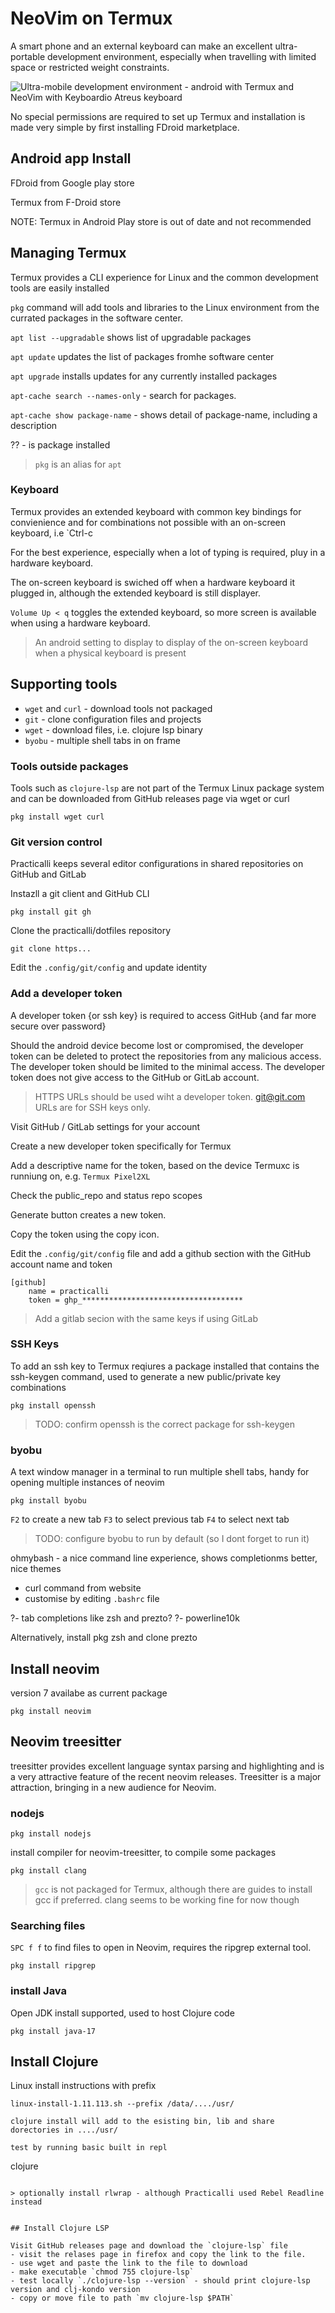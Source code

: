 # NeoVim on Termux

A smart phone and an external keyboard can make an excellent ultra-portable development environment, especially when travelling with limited space or restricted weight constraints.

![Ultra-mobile development environment - android with Termux and NeoVim with Keyboardio Atreus keyboard](https://raw.githubusercontent.com/practicalli/graphic-design/live/neovim/ultra-mobile-development--android-termux-neovim-keyboardio-atreus.jpg)

No special permissions are required to set up Termux and installation is made very simple by first installing FDroid marketplace.

## Android app Install 

FDroid from Google play store

Termux from F-Droid store

NOTE: Termux in Android Play store is out of date and not recommended


## Managing Termux 

Termux provides a CLI experience for Linux and the common development tools are easily installed

`pkg` command will add tools and libraries to the Linux environment from the currated packages in the software center.

`apt list --upgradable` shows list of upgradable packages

`apt update` updates the list of packages fromhe software center

`apt upgrade` installs updates for any currently installed packages

`apt-cache search --names-only` - search for packages.

`apt-cache show package-name` - shows detail of package-name, including a description

?? - is package installed


> `pkg` is an alias for `apt`


### Keyboard 

Termux provides an extended keyboard with common key bindings for convienience and for combinations not possible with an on-screen keyboard, i.e `Ctrl-c  

For the best experience, especially when a lot of typing is required, pluy in a hardware keyboard.  

The on-screen keyboard is swiched off when a hardware keyboard it plugged in, although the extended keyboard is still displayer.

`Volume Up < q` toggles the extended keyboard, so more screen is available when using a hardware keyboard.

> An android setting to display to display of the on-screen keyboard when a physical keyboard is present


## Supporting tools

* `wget` and `curl` - download tools not packaged
* `git` - clone configuration files and projects
* `wget` - download files, i.e. clojure lsp binary
* `byobu` - multiple shell tabs in on frame


### Tools outside packages

Tools such as `clojure-lsp` are not part of the Termux Linux package system and can be downloaded from GitHub releases page via wget or curl

```
pkg install wget curl
```


### Git version control

Practicalli keeps several editor configurations in shared repositories on GitHub and GitLab

Instazll a git client and GitHub CLI

```
pkg install git gh
```

Clone the practicalli/dotfiles repository

```
git clone https...
```

Edit the `.config/git/config` and update identity


### Add a developer token

A developer token {or ssh key} is required to access GitHub {and far more secure over password}

Should the android device become lost or compromised, the developer token can be deleted to protect the repositories from any malicious access.  The developer token should be limited to the minimal access.  The developer token does not give access to the GitHub or GitLab account.

> HTTPS URLs should be used wiht a developer token.  git@git.com URLs are for SSH keys only.

Visit GitHub / GitLab settings for your account

Create a new developer token specifically for Termux

Add a descriptive name for the token, based on the device Termuxc is runniung on, e.g. `Termux Pixel2XL`

Check the public_repo and status repo scopes

Generate button creates a new token.  

Copy the token using the copy icon.

Edit the `.config/git/config` file and add a github section with the GitHub account name and token

```
[github]
	name = practicalli
	token = ghp_************************************
```

> Add a gitlab secion with the same keys if using GitLab 


### SSH Keys 

To add an ssh key to Termux reqiures a package installed that contains the ssh-keygen command, used to generate a new public/private key combinations
```
pkg install openssh
```

>  TODO: confirm openssh is the correct package for ssh-keygen


### byobu

A text window manager in a terminal to run multiple shell tabs, handy for opening multiple instances of neovim

```
pkg install byobu
 ```

`F2` to create a new tab
`F3` to select previous tab
`F4` to select next tab

> TODO: configure byobu to run by default (so I dont forget to run it)


ohmybash - a nice command line experience, shows completionms better, nice themes
- curl command from website
- customise by editing `.bashrc` file

?- tab completions like zsh and prezto?
?- powerline10k

Alternatively, install pkg zsh and clone prezto


## Install neovim
version 7 availabe as current package
```
pkg install neovim
```

## Neovim treesitter
treesitter provides excellent language syntax parsing and highlighting and is a very attractive feature of the recent neovim releases.  Treesitter is a major attraction, bringing in a new audience for Neovim.

### nodejs 

```
pkg install nodejs
```


install compiler for neovim-treesitter, to compile some packages

```
pkg install clang 
```

> `gcc` is not packaged for Termux, although there are guides to install gcc if preferred. clang seems to be working fine for now though

### Searching files

`SPC f f` to find files to open in Neovim, requires the ripgrep external tool.

```
pkg install ripgrep
```

### install Java

Open JDK install supported, used to host Clojure code 

```
pkg install java-17
```

## Install Clojure

Linux install instructions with prefix
```
linux-install-1.11.113.sh --prefix /data/..../usr/

clojure install will add to the esisting bin, lib and share dorectories in ..../usr/

test by running basic built in repl
```
clojure 
```

> optionally install rlwrap - although Practicalli used Rebel Readline instead


## Install Clojure LSP

Visit GitHub releases page and download the `clojure-lsp` file 
- visit the relases page in firefox and copy the link to the file.
- use wget and paste the link to the file to download 
- make executable `chmod 755 clojure-lsp`
- test locally `./clojure-lsp --version` - should print clojure-lsp version and clj-kondo version
- copy or move file to path `mv clojure-lsp $PATH`

